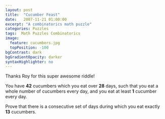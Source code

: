 ```yaml
---
layout: post
title:  "Cucumber Feast"
date:   2007-11-21 01:00:00
excerpt: "A combinatorics math puzzle"
categories: Puzzles
tags:  Math Puzzles Combinatorics
image:
  feature: cucumbers.jpg
  topPosition: -100
bgContrast: dark
bgGradientOpacity: darker
syntaxHighlighter: no
---
```

Thanks Roy for this super awesome riddle!

You have **42** cucumbers which you eat over **28** days, such that you eat a whole number of cucumbers every day, and you eat at least **1** cucumber every day.

Prove that there is a consecutive set of days during which you eat exactly **13** cucumbers.
